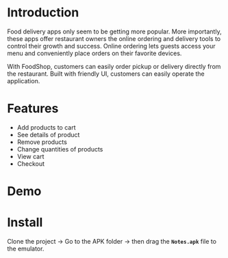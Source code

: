 # Introduction
Food delivery apps only seem to be getting more popular. More importantly, these apps offer restaurant owners the online ordering and delivery tools to control their growth and success. Online ordering lets guests access your menu and conveniently place orders on their favorite devices.

With FoodShop, customers can easily order pickup or delivery directly from the restaurant. Built with friendly UI, customers can easily operate the application.

# Features
* Add products to cart
* See details of product
* Remove products
* Change quantities of products
* View cart
* Checkout


# Demo


# Install
Clone the project -> Go to the APK folder -> then drag the **`Notes.apk`** file to the emulator.
